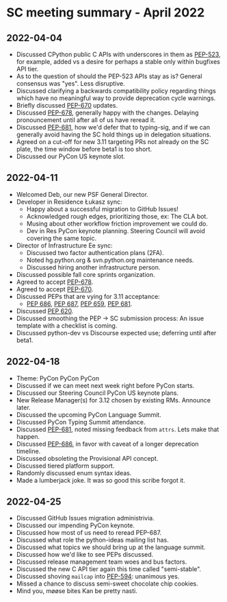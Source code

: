 # SC meeting summary - April 2022

## 2022-04-04

* Discussed CPython public C APIs with underscores in them as
  [PEP-523](https://peps.python.org/pep-0523/), for example, added vs a desire
  for perhaps a stable only within bugfixes API tier.
* As to the question of should the PEP-523 APIs stay as is? General consensus
  was "yes". Less disruptive.
* Discussed clarifying a backwards compatibility policy regarding things which
  have no meaningful way to provide deprecation cycle warnings.
* Briefly discussed [PEP-670](https://peps.python.org/pep-0670/) updates.
* Discussed [PEP-678](https://peps.python.org/pep-0678/), generally happy with
  the changes. Delaying pronouncement until after all of us have reread it.
* Discussed [PEP-681](https://peps.python.org/pep-0681/), how we'd defer that to
  typing-sig, and if we can generally avoid having the SC hold things up in
  delegation situations.
* Agreed on a cut-off for new 3.11 targeting PRs not already on the SC plate,
  the time window before beta1 is too short.
* Discussed our PyCon US keynote slot.

## 2022-04-11

* Welcomed Deb, our new PSF General Director.
* Developer in Residence Łukasz sync:
   * Happy about a successful migration to GitHub Issues!
   * Acknowledged rough edges, prioritizing those, ex: The CLA bot.
   * Musing about other workflow friction improvement we could do.
   * Dev in Res PyCon keynote planning. Steering Council will avoid
     covering the same topic.
* Director of Infrastructure Ee sync:
   * Discussed two factor authentication plans (2FA).
   * Noted hg.python.org & svn.python.org maintenance needs.
   * Discussed hiring another infrastructure person.
* Discussed possible fall core sprints organization.
* Agreed to accept [PEP-678](https://peps.python.org/pep-0678/).
* Agreed to accept [PEP-670](https://peps.python.org/pep-0670/).
* Discussed PEPs that are vying for 3.11 acceptance:
   * [PEP 686](https://peps.python.org/pep-0686/),
     [PEP 687](https://peps.python.org/pep-0687/),
     [PEP 659](https://peps.python.org/pep-0659/),
     [PEP 681](https://peps.python.org/pep-0681/).
* Discussed [PEP 620](https://peps.python.org/pep-0620/).
* Discussed smoothing the PEP -> SC submission process: An issue template with a
  checklist is coming.
* Discussed python-dev vs Discourse expected use; deferring until after beta1.

## 2022-04-18

* Theme: PyCon PyCon PyCon
* Discussed if we can meet next week right before PyCon starts.
* Discussed our Steering Council PyCon US keynote plans.
* New Release Manager(s) for 3.12 chosen by existing RMs. Announce later.
* Discussed the upcoming PyCon Language Summit.
* Discussed PyCon Typing Summit attendance.
* Discussed [PEP-681](https://peps.python.org/pep-0681/), noted missing feedback from
  `attrs`. Lets make that happen.
* Discussed [PEP-686](https://peps.python.org/pep-0686/), in favor with caveat
  of a longer deprecation timeline.
* Discussed obsoleting the Provisional API concept.
* Discussed tiered platform support.
* Randomly discussed enum syntax ideas.
* Made a lumberjack joke. It was so good this scribe forgot it.

## 2022-04-25

* Discussed GitHub Issues migration administrivia.
* Discussed our impending PyCon keynote.
* Discussed how most of us need to reread PEP-687.
* Discussed what role the python-ideas mailing list has.
* Discussed what topics we should bring up at the language summit.
* Discussed how we'd like to see PEPs discussed.
* Discussed release management team woes and bus factors.
* Discussed the new C API tier again this time called "semi-stable".
* Discussed shoving `mailcap` into [PEP-594](https://peps.python.org/pep-0594/):
  unanimous yes.
* Missed a chance to discuss semi-sweet chocolate chip cookies.
* Mind you, møøse bites Kan be pretty nasti.
